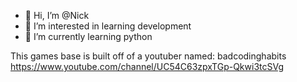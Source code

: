 - 👋 Hi, I’m @Nick
- 👀 I’m interested in learning development
- 🌱 I’m currently learning python

This games base is built off of a youtuber named: badcodinghabits https://www.youtube.com/channel/UC54C63zpxTGp-Qkwi3tcSVg

